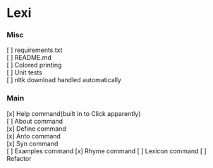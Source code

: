 # Lexi
### Misc
[ ] requirements.txt  
[ ] README.md  
[ ] Colored printing  
[ ] Unit tests  
[ ] nltk download handled automatically
### Main
[x] Help command(built in to Click apparently)  
[ ] About command  
[x] Define command  
[x] Anto command  
[x] Syn command  
[ ] Examples command
[x] Rhyme command
[ ] Lexicon command
[ ] Refactor